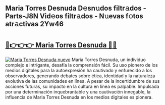 ## Maria Torres Desnuda D𝚎sn𝚞dos filtr𝚊dos - Parts-J8N Vid𝚎os filtr𝚊dos - N𝚞evas f𝚘tos atr𝚊ctivas 2Yw46

# <h2><a href="http://mb0r09.tromn.icu/?c=Maria+Torres+Desnuda">🔗👉👉👉 Maria Torres Desnuda 🔗🔗</a></h2>

[![Maria Torres Desnuda nuevo](https://i.imgur.com/pEAQMta.gif)](http://mb0r09.tromn.icu/?c=Maria+Torres+Desnuda)
Maria Torres Desnuda, un individuo complejo e intrigante, desafía la comprensión fácil. Su uso pionero de los medios digitales para la autoexpresión ha cautivado y enfurecido a los observadores, generando debates sobre ética, identidad y la naturaleza evolutiva de las comunidades en línea. A pesar de la incertidumbre de sus acciones futuras, su impacto en la cultura en línea es palpable. Impulsada por una determinación inquebrantable y una cautivación innegable, la influencia de Maria Torres Desnuda en los medios digitales es pionera.
